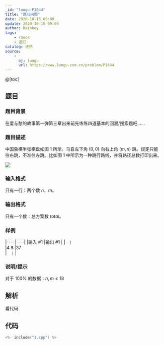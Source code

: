 ```yaml
---
_id: "luogu-P1644"
title: "跳马问题"
date: 2020-10-15 09:00
update: 2020-10-15 09:00
author: Rainboy
tags:
    - rbook
    - 递归
catalog: 递归
source: 
    - 
      oj: luogu
      url: https://www.luogu.com.cn/problem/P1644
---
```


@[toc]

## 题目

### 题目背景 
在爱与愁的故事第一弹第三章出来前先练练四道基本的回溯/搜索题吧……




### 题目描述

中国象棋半张棋盘如图 $1$ 所示。马自左下角 $(0,0)$ 向右上角 $(m,n)$ 跳。规定只能往右跳，不准往左跳。比如图 $1$ 中所示为一种跳行路线，并将路径总数打印出来。

![](https://cdn.luogu.com.cn/upload/pic/450.png)




### 输入格式
只有一行：两个数 $n$，$m$。




### 输出格式

只有一个数：总方案数 $total$。




### 样例

|----|----|
|输入 #1  |输出 #1  |
|```  |```  \
|4 8  |37  \
|```  |```  |



### 说明/提示
对于 $100\%$ 的数据：$n, m\leq 18$



## 解析

看代码

## 代码

```c
<%- include("1.cpp") %>
```
